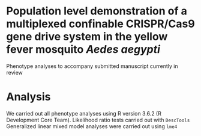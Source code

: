 # Population level demonstration of a multiplexed confinable CRISPR/Cas9 gene drive system in the yellow fever mosquito *Aedes aegypti*
Phenotype analyses to accompany submitted manuscript currently in review

# Analysis

We carried out all phenotype analyses using R  version 3.6.2 (R Development Core Team).  Likelihood ratio tests carried out with `DescTools`  
Generalized linear mixed model analyses were carried out using `lme4` 


